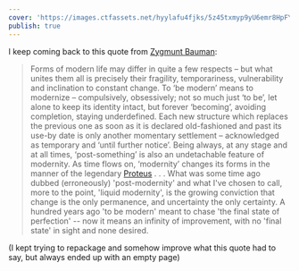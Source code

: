 ```yaml
---
cover: 'https://images.ctfassets.net/hyylafu4fjks/5z45txmyp9yU6emr8HpFYY/52b2f38fd94dd5951c5392f8f592bce1/wet_detective.png'
publish: true
---
```

I keep coming back to this quote from [Zygmunt Bauman](<../Zygmunt Bauman>):

> Forms of modern life may differ in quite a few respects – but what unites them all is precisely their fragility, temporariness, vulnerability and inclination to constant change. To ‘be modern’ means to modernize – compulsively, obsessively; not so much just ‘to be’, let alone to keep its identity intact, but forever ‘becoming’, avoiding completion, staying underdefined. Each new structure which replaces the previous one as soon as it is declared old-fashioned and past its use-by date is only another momentary settlement – acknowledged as temporary and ‘until further notice’. Being always, at any stage and at all times, ‘post-something’ is also an undetachable feature of modernity. As time flows on, ‘modernity’ changes its forms in the manner of the legendary [Proteus](<../Proteus>) . . . What was some time ago dubbed (erroneously) 'post-modernity' and what I've chosen to call, more to the point, 'liquid modernity', is the growing conviction that change is the only permanence, and uncertainty the only certainty. A hundred years ago 'to be modern' meant to chase 'the final state of perfection' -- now it means an infinity of improvement, with no 'final state' in sight and none desired.



(I kept trying to repackage and somehow improve what this quote had to say, but always ended up with an empty page)
